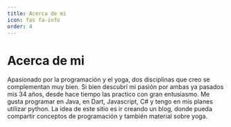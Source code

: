 ```yaml
---
title: Acerca de mi
icon: fas fa-info
order: 4
---
```


# Acerca de mi

Apasionado por la programación y el yoga, dos disciplinas que creo se complementan muy bien. 
Si bien descubrí mi pasión por ambas ya pasados mis 34 años, desde hace tiempo las practico con gran entusiasmo.
Me gusta programar en Java, en Dart, Javascript, C# y tengo en mis planes utilizar python.
La idea de este sitio es ir creando un blog, donde pueda compartir conceptos de programación y también material sobre yoga.
